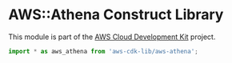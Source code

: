 # AWS::Athena Construct Library


This module is part of the [AWS Cloud Development Kit](https://github.com/aws/aws-cdk) project.

```ts nofixture
import * as aws_athena from 'aws-cdk-lib/aws-athena';
```
